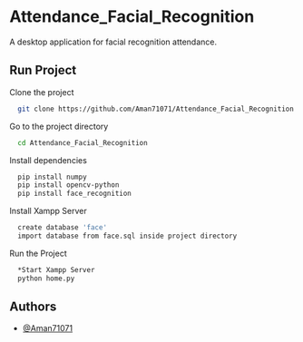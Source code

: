 
# Attendance_Facial_Recognition

A desktop application for facial recognition attendance.



## Run Project

Clone the project

```bash
  git clone https://github.com/Aman71071/Attendance_Facial_Recognition
```

Go to the project directory

```bash
  cd Attendance_Facial_Recognition
```

Install dependencies

```bash
  pip install numpy
  pip install opencv-python
  pip install face_recognition
```

Install Xampp Server

```bash
  create database 'face'
  import database from face.sql inside project directory
```

Run the Project

```bash
  *Start Xampp Server
  python home.py
```


## Authors

- [@Aman71071](https://github.com/Aman71071)

